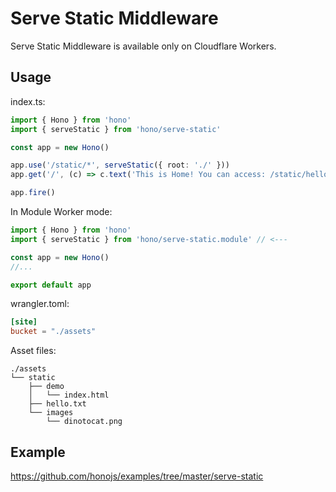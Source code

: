 # Serve Static Middleware

Serve Static Middleware is available only on Cloudflare Workers.

## Usage

index.ts:

```ts
import { Hono } from 'hono'
import { serveStatic } from 'hono/serve-static'

const app = new Hono()

app.use('/static/*', serveStatic({ root: './' }))
app.get('/', (c) => c.text('This is Home! You can access: /static/hello.txt'))

app.fire()
```

In Module Worker mode:

```ts
import { Hono } from 'hono'
import { serveStatic } from 'hono/serve-static.module' // <---

const app = new Hono()
//...

export default app
```

wrangler.toml:

```toml
[site]
bucket = "./assets"
```

Asset files:

```
./assets
└── static
    ├── demo
    │   └── index.html
    ├── hello.txt
    └── images
        └── dinotocat.png
```

## Example

<https://github.com/honojs/examples/tree/master/serve-static>
